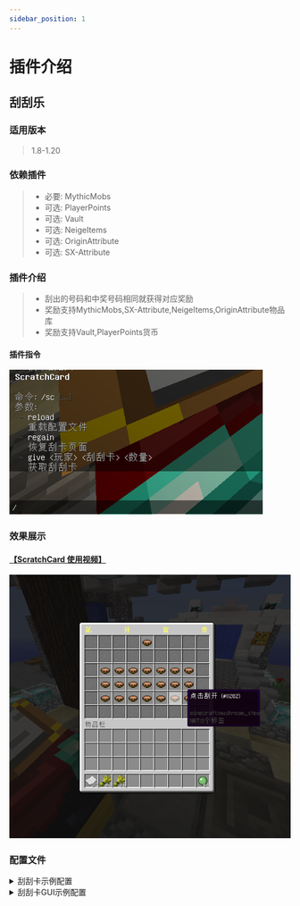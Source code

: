 ```yaml
---
sidebar_position: 1
---
```


# 插件介绍

## 刮刮乐

### **适用版本**

> 1.8-1.20

### **依赖插件**

> - 必要: MythicMobs
> - 可选: PlayerPoints
> - 可选: Vault
> - 可选: NeigeItems
> - 可选: OriginAttribute
> - 可选: SX-Attribute

### **插件介绍**

> - 刮出的号码和中奖号码相同就获得对应奖励
> - 奖励支持MythicMobs,SX-Attribute,NeigeItems,OriginAttribute物品库
> - 奖励支持Vault,PlayerPoints货币

#### 插件指令

![](img/插件指令.png)

### **效果展示**

#### [【ScratchCard 使用视频】](https://www.bilibili.com/video/BV1XN411L7iQ/?share_source=copy_web&vd_source=92b2fd908671149c91aa9aa2d1163754)

![](img/效果展示1.png)

### **配置文件**

<details>
<summary>刮刮卡示例配置</summary>

  ```yaml
# GUI方案,对应路径 plugins/ScratchCard/gui/方案名.yml
gui: "test.yml"
# 中奖号码,0为随机,大于0为固定
win-number: 0
card:
  material: PAPER
  name: "§e§l花开富贵"
  lore:
    - "§d刮刮卡"
# 奖励列表
reward:
  # 可随意命名
  10000金币:
    # 显示的名字
    name: "§e10000金币"
    # 概率,1.0为100%
    probability: 0.5
    # 出现的权重
    weight: 100
    # 奖励列表
    # 参数 type(类型),
    # mm —— MythicMobs物品库
    # ni —— NeigeItems物品库
    # sx —— SX-Attribute物品库
    # money —— 金币
    # playerpoints —— PlayerPoints 点券
    # command —— 指令
    # message —— 消息提示
    #
    # 参数 id,物品库对应的物品id
    # 参数 amount,物品数量
    # 参数 command,类型 command 对应的指令参数
    # 参数 message,类型 message 对应的消息参数
    # 参数 server,类型 message 对应的参数,true为全服通知,false为仅该玩家通知
    list:
      - "type=money,amount=1000"
      - "type=message,message='§a恭喜玩家 §e%player_name% §a在花开富贵中开出了 §e10000金币'"
  500点券:
    # 显示的名字
    name: "§e500点券"
    # 概率,1.0为100%
    probability: 0.1
    # 出现的权重
    weight: 20
    # 奖励列表
    list:
      - "type=playerpoints,amount=500"
      - "type=message,message='§a恭喜玩家 §e%player_name% §a在花开富贵中开出了 §e500点券'"
  解锁材料:
    # 显示的名字
    name: "§e解锁材料"
    # 数量
    amount: 10
    # 概率,1.0为100%
    probability: 0.25
    # 出现的权重
    weight: 50
    # 奖励列表
    list:
      - "type=mm,id=解锁材料,amount=10"
      - "type=message,message='§a恭喜玩家 §e%player_name% §a在花开富贵中开出了 §e解锁材料'"
  ```

</details>


<details>
<summary>刮刮卡GUI示例配置</summary>

  ```yaml
# GUI标题
title: "§e§l花         开         富         贵"
# 中奖号码刮开前
win-scratch-after: W
# 中奖号码
win-number: w
# 我的号码刮开前模板
my-scratch-after: M
# 我的号码
my-number: m
status:
  win: "§c已中奖"
  fail: "§f无中奖"
# 页面布局
layout:
  - "####W####"
  - "#########"
  - "#MMMMMMM#"
  - "#MMMMMMM#"
  - "#MMMMMMM#"
  - "#########"
#布局材料及槽位
materials:
  "#":
    material: GRAY_STAINED_GLASS_PANE
    name: " "
    lore:
      - "§f "
  "W":
    material: MUSHROOM_STEW
    name: "§f点击刮开中奖号码"
    lore:
      - "§f"
  "w":
    material: SUNFLOWER
    name: "§f中奖号码: §f§l%number%"
    lore:
      - "§f "
  "M":
    material: MUSHROOM_STEW
    name: "§f点击刮开"
    lore:
      - " "
  "m":
    material: BOWL
    name: "§f号码: §6§l%number%"
    lore:
      - "§f奖励: %reward%"
      - ""
      - "%status%"
  ```

</details>

